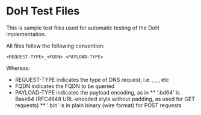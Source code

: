 # DoH Test Files

This is sample test files used for automatic testing of the DoH implementation.

All files follow the following convention:

```
<REQUEST-TYPE>_<FQDN>.<PAYLOAD-TYPE>
```

Whereas:

* REQUEST-TYPE indicates the type of DNS request, i.e. <A>, <AAAA>, <NS>, etc
* FQDN indicates the FQDN to be queried
* PAYLOAD-TYPE indicates the payload encoding, as in
** '.bd64' is Base64 (RFC4648 URL-encoded style without padding, as used for GET requests)
** '.bin' is in plain binary (wire format) for POST requests
 
